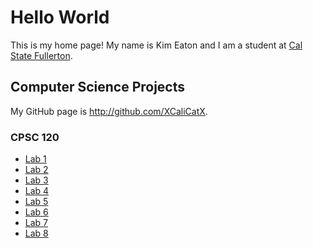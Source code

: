 # Hello World
This is my home page! My name is Kim Eaton and I am a student at [Cal State Fullerton](http://www.fullerton.edu/).

## Computer Science Projects
My GitHub page is http://github.com/XCaliCatX.
### CPSC 120
* [Lab 1](https://github.com/csuf-cpsc-mshafae-spring-2020/cpsc-120-lab-01-XCaliCatX.git)
* [Lab 2](https://github.com/csuf-cpsc-mshafae-spring-2020/cpsc-120-lab-02-XCaliCatX.git)
* [Lab 3](https://github.com/csuf-cpsc-mshafae-spring-2020/cpsc-120-lab-03-XCaliCatX.git)
* [Lab 4](https://github.com/csuf-cpsc-mshafae-spring-2020/cpsc-120-lab-04-XCaliCatX.git)
* [Lab 5](https://github.com/csuf-cpsc-mshafae-spring-2020/cpsc-120-lab-05-XCaliCatX.git)
* [Lab 6](https://github.com/csuf-cpsc-mshafae-spring-2020/cpsc-120-lab-06-XCaliCatX.git)
* [Lab 7](https://github.com/csuf-cpsc-mshafae-spring-2020/cpsc-120-lab-07-XCaliCatX.git)
* [Lab 8](https://github.com/csuf-cpsc-mshafae-spring-2020/cpsc-120-lab-08-XCaliCatX.git)
